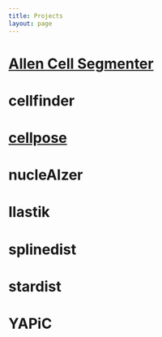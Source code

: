 ```yaml
---
title: Projects
layout: page
---
```


# [Allen Cell Segmenter](projects/allen-cell-segmenter)

# cellfinder

# [cellpose](projects/cellpose)

# nucleAIzer

# Ilastik

# splinedist

# stardist

# YAPiC
